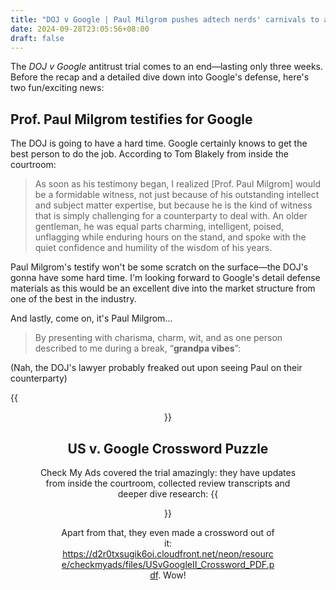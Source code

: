 ```yaml
---
title: "DOJ v Google | Paul Milgrom pushes adtech nerds' carnivals to a next level"
date: 2024-09-28T23:05:56+08:00
draft: false
---
```


The *DOJ v Google* antitrust trial comes to an end—lasting only three weeks. Before the recap and a detailed dive down into Google's defense, here's two fun/exciting news:

## Prof. Paul Milgrom testifies for Google

The DOJ is going to have a hard time. Google certainly knows to get the best person to do the job. According to Tom Blakely from inside the courtroom:

> As soon as his testimony began, I realized [Prof. Paul Milgrom] would be a formidable witness, not just because of his outstanding intellect and subject matter expertise, but because he is the kind of witness that is simply challenging for a counterparty to deal with. An older gentleman, he was equal parts charming, intelligent, poised, unflagging while enduring hours on the stand, and spoke with the quiet confidence and humility of the wisdom of his years.

Paul Milgrom's testify won't be some scratch on the surface—the DOJ's gonna have some hard time. I'm looking forward to Google's detail defense materials as this would be an excellent dive into the market structure from one of the best in the industry.

And lastly, come on, it's Paul Milgrom...

> By presenting with charisma, charm, wit, and as one person described to me during a break, “**grandpa vibes**”:

(Nah, the DOJ's lawyer probably freaked out upon seeing Paul on their counterparty)

{{<figure align="center" src="/google_ad_gossip/milgrom_grandpa_vibes.jpeg" caption="SLAAAAAAAY." width="50%">}}

## US v. Google Crossword Puzzle

Check My Ads covered the trial amazingly: they have updates from inside the courtroom, collected review transcripts and deeper dive research:
{{<figure align="center" src="/google_ad_gossip/check_the_trial.jpeg" caption="[the main page](https://www.usvgoogleads.com/) of *Check My Ads*'s covering" width="96%">}}

Apart from that, they even made a crossword out of it: https://d2r0txsugik6oi.cloudfront.net/neon/resource/checkmyads/files/USvGoogleII_Crossword_PDF.pdf. Wow!
